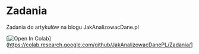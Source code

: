 # Zadania
Zadania do artykułów na blogu JakAnalizowacDane.pl

[![Open In Colab](https://colab.research.google.com/assets/colab-badge.svg)](https://colab.research.google.com/github/JakAnalizowacDanePL/Zadania/]
